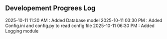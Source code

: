 ## Developement Progrees Log 
2025-10-11 11:30 AM : Added Database model 
2025-10-11 03:30 PM : Added Config.ini and config.py to read config file 
2025-10-11 06:30 PM : Added Logging module